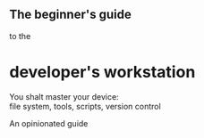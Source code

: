 ## The beginner's guide

to the

# developer's workstation

You shalt master your device:<br />file system, tools, scripts, version control

An opinionated guide
